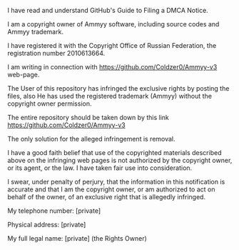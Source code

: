 I have read and understand GitHub's Guide to Filing a DMCA Notice.  

I am a copyright owner of Ammyy software, including source codes and  
Ammyy trademark.

I have registered it with the Copyright Office of Russian Federation,
the registration number 2010613664.

I am writing in connection with https://github.com/Coldzer0/Ammyy-v3
web-page.

The User of this repository has infringed the exclusive rights by
posting the files, also He has used the registered trademark (Ammyy)
without the copyright owner permission.

The entire repository should be taken down by this link
https://github.com/Coldzer0/Ammyy-v3

The only solution for the alleged infringement is removal.

I have a good faith belief that use of the copyrighted materials
described above on the infringing web pages is not authorized by the
copyright owner, or its agent, or the law. I have taken fair use into
consideration.

I swear, under penalty of perjury, that the information in this
notification is accurate and that I am the copyright owner, or am
authorized to act on behalf of the owner, of an exclusive right that is
allegedly infringed.

My telephone number: [private]

Physical address: [private]

My full legal name: [private] (the Rights Owner)


